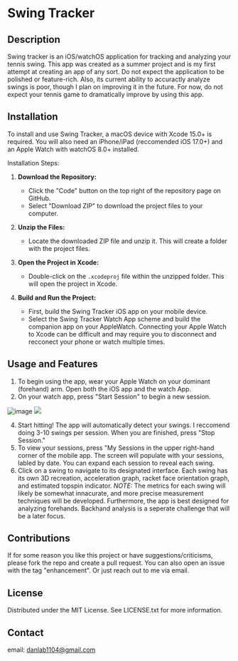 # Swing Tracker

## Description

Swing tracker is an iOS/watchOS application for tracking and analyzing your tennis swing. This app was created as a summer project and is my first attempt at creating an app of any sort. Do not expect the application to be polished or feature-rich. Also,
its current ability to accuractly analyze swings is poor, though I plan on improving it in the future. For now, do not expect your tennis game to dramatically improve by using this app.

## Installation

To install and use Swing Tracker, a macOS device with Xcode 15.0+ is required. You will also need an iPhone/iPad (reccomended iOS 17.0+) and an Apple Watch with watchOS 8.0+ installed.

Installation Steps:

1. **Download the Repository:**
   - Click the "Code" button on the top right of the repository page on GitHub.
   - Select "Download ZIP" to download the project files to your computer.

2. **Unzip the Files:**
   - Locate the downloaded ZIP file and unzip it. This will create a folder with the project files.

3. **Open the Project in Xcode:**
   - Double-click on the `.xcodeproj` file within the unzipped folder. This will open the project in Xcode.

4. **Build and Run the Project:**
   - First, build the Swing Tracker iOS app on your mobile device.
   - Select the Swing Tracker Watch App scheme and build the companion app on your AppleWatch. Connecting your Apple Watch to Xcode can be difficult and may require you to disconnect and
   recconect your phone or watch multiple times.

## Usage and Features

1. To begin using the app, wear your Apple Watch on your dominant (forehand) arm. Open both the iOS app and the watch App.
2. On your watch app, press "Start Session" to begin a new session.

![image](https://github.com/user-attachments/assets/8dbeb963-7ed7-4835-b451-867827114b41) ![](https://github.com/Swing-Tracker/IMG_1008.gif)

4. Start hitting! The app will automatically detect your swings. I reccomend doing 3-10 swings per session. When you are finished, press "Stop Session."
5. To view your sessions, press "My Sessions in the upper right-hand corner of the mobile app. The screen will populate with your sessions, labled by date. You can expand each session to reveal each swing.
6. Click on a swing to navigate to its designated interface. Each swing has its own 3D recreation, acceleration graph, racket face orientation graph, and estimated topspin indicator.
*NOTE:* The metrics for each swing will likely be somewhat innacurate, and more precise measurement
techniques will be developed. Furthermore, the app is best designed for analyzing forehands. Backhand analysis is a seperate challenge that will be a later focus.

## Contributions
If for some reason you like this project or have suggestions/criticisms, please fork the repo and create a pull request. You can also open an issue with the tag "enhancement". Or just reach out to me via email. 

## License
Distributed under the MIT License. See LICENSE.txt for more information. 

## Contact
email: danlab1104@gmail.com

